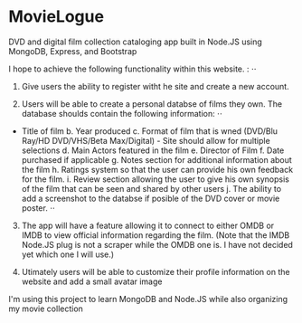 # MovieLogue
DVD and digital film collection cataloging app built in Node.JS using MongoDB, Express, and Bootstrap



I hope to achieve the following functionality within this website. : 
⋅⋅
1. Give users the ability to register witht he site and create a new account. 

2. Users will be able to create a personal databse of films they own. The database shoulds contain the following information:
  ⋅⋅
  * Title of film
  b. Year produced
  c. Format of film that is wned (DVD/Blu Ray/HD DVD/VHS/Beta Max/Digital) - Site should allow for multiple selections
  d. Main Actors featured in the film
  e. Director of Film
  f. Date purchased if applicable
  g. Notes section for additional information about the film
  h. Ratings system so that the user can provide his own feedback for the film. 
  i. Review section allowing the user to give his own synopsis of the film that can be seen and shared by other users
  j. The ability to add a screenshot to the databse if posible of the DVD cover or movie poster. 
⋅⋅
3. The app will have a feature allowing it to connect to either OMDB or IMDB to view official information regarding the film. (Note that the IMDB Node.JS plug is not a scraper while the OMDB one is. I have not decided yet which one I will use.) 

4. Utimately users will be able to customize their profile information on the website and add a small avatar image


I'm using this project to learn MongoDB and Node.JS while also organizing my movie collection
